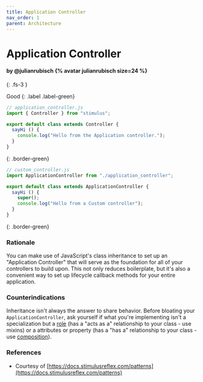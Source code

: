 ```yaml
---
title: Application Controller
nav_order: 1
parent: Architecture
---
```


# Application Controller

#### by @julianrubisch {% avatar julianrubisch size=24 %}
{: .fs-3 }


Good
{: .label .label-green}

```js
// application_controller.js
import { Controller } from "stimulus";

export default class extends Controller {
  sayHi () {
    console.log("Hello from the Application controller.");
  }
}
```
{: .border-green}

```js
// custom_controller.js
import ApplicationController from "./application_controller";

export default class extends ApplicationController {
  sayHi () {
    super();
    console.log("Hello from a Custom controller");
  }
}
```
{: .border-green}

### Rationale
You can make use of JavaScript's class inheritance to set up an "Application Controller" that will serve as the foundation for all of your controllers to build upon. This not only reduces boilerplate, but it's also a convenient way to set up lifecycle callback methods for your entire application.

### Counterindications
Inheritance isn't always the answer to share behavior. Before bloating your `ApplicationController`, ask yourself if what you're implementing isn't a specialization but a [role](https://en.wikipedia.org/wiki/Data,_context_and_interaction) (has a "acts as a" relationship to your class - use mixins) or a attributes or property (has a "has a" relationship to your class - use [composition](https://en.wikipedia.org/wiki/Composition_over_inheritance)).

### References
- Courtesy of [https://docs.stimulusreflex.com/patterns](https://docs.stimulusreflex.com/patterns)
